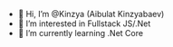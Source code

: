 - 👋 Hi, I’m @Kinzya (Aibulat Kinzyabaev)
- 👀 I’m interested in Fullstack JS/.Net
- 🌱 I’m currently learning .Net Core 

<!---
Kinzya/Kinzya is a ✨ special ✨ repository because its `README.md` (this file) appears on your GitHub profile.
You can click the Preview link to take a look at your changes.
--->
